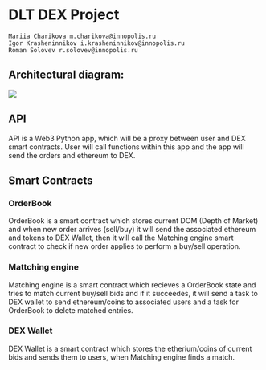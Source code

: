 # DLT DEX Project
```
Mariia Charikova m.charikova@innopolis.ru
Igor Krasheninnikov i.krasheninnikov@innopolis.ru
Roman Solovev r.solovev@innopolis.ru
```

## Architectural diagram:  
![](https://i.imgur.com/5zl5jm2.png)

## API
API is a Web3 Python app, which will be a proxy between user and DEX smart contracts. User will call functions within this app and the app will send the orders and ethereum to DEX.
## Smart Contracts
### OrderBook
OrderBook is a smart contract which stores current DOM (Depth of Market) and when new order arrives (sell/buy) it will send the associated ethereum and tokens to DEX Wallet, then it will call the Matching engine smart contract to check if new order applies to perform a buy/sell operation.
### Mattching engine
Matching engine is a smart contract which recieves a OrderBook state and tries to match current buy/sell bids and if it succeedes, it will send a task to DEX wallet to send ethereum/coins to associated users and a task for OrderBook to delete matched entries.
### DEX Wallet
DEX Wallet is a smart contract which stores the etherium/coins of current bids and sends them to users, when Matching engine finds a match. 
